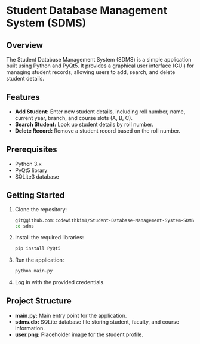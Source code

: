 # Student Database Management System (SDMS)

## Overview

The Student Database Management System (SDMS) is a simple application built using Python and PyQt5. It provides a graphical user interface (GUI) for managing student records, allowing users to add, search, and delete student details.

## Features

- **Add Student:** Enter new student details, including roll number, name, current year, branch, and course slots (A, B, C).
- **Search Student:** Look up student details by roll number.
- **Delete Record:** Remove a student record based on the roll number.

## Prerequisites

- Python 3.x
- PyQt5 library
- SQLite3 database

## Getting Started

1. Clone the repository:

   ```bash
   git@github.com:codewithkim1/Student-Database-Management-System-SDMS-.git
   cd sdms
   ```
2. Install the required libraries:
   ```bash
   pip install PyQt5
   ```
3. Run the application:
   ```bash
   python main.py
   ```
4. Log in with the provided credentials.

## Project Structure

- **main.py:** Main entry point for the application.
- **sdms.db:** SQLite database file storing student, faculty, and course information.
- **user.png:** Placeholder image for the student profile.

